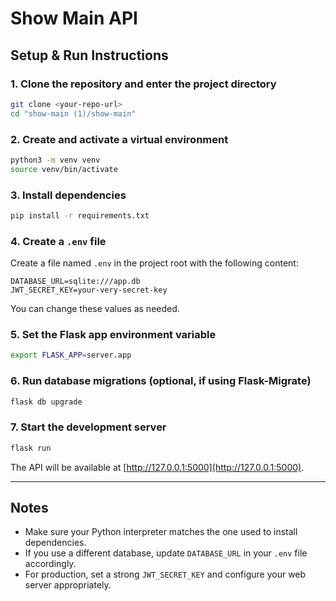 

# Show Main API

## Setup & Run Instructions

### 1. Clone the repository and enter the project directory

```sh
git clone <your-repo-url>
cd "show-main (1)/show-main"
```

### 2. Create and activate a virtual environment

```sh
python3 -m venv venv
source venv/bin/activate
```

### 3. Install dependencies

```sh
pip install -r requirements.txt
```

### 4. Create a `.env` file

Create a file named `.env` in the project root with the following content:

```
DATABASE_URL=sqlite:///app.db
JWT_SECRET_KEY=your-very-secret-key
```

You can change these values as needed.

### 5. Set the Flask app environment variable

```sh
export FLASK_APP=server.app
```

### 6. Run database migrations (optional, if using Flask-Migrate)

```sh
flask db upgrade
```

### 7. Start the development server

```sh
flask run
```

The API will be available at [http://127.0.0.1:5000](http://127.0.0.1:5000).

---

## Notes

- Make sure your Python interpreter matches the one used to install dependencies.
- If you use a different database, update `DATABASE_URL` in your `.env` file accordingly.
- For production, set a strong `JWT_SECRET_KEY` and configure your web server appropriately.
